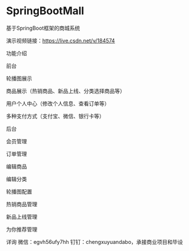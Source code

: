 # SpringBootMall
基于SpringBoot框架的商城系统

演示视频链接：https://live.csdn.net/v/184574

功能介绍

前台

轮播图展示

商品展示（热销商品、新品上线、分类选择商品等）

用户个人中心（修改个人信息、查看订单等）

多种支付方式（支付宝、微信、银行卡等）

后台

会员管理

订单管理

编辑商品

编辑分类

轮播图配置

热销商品管理

新品上线管理

为你推荐管理

详询 微信：egvh56ufy7hh 钉钉：chengxuyuandabo，承接商业项目和毕设
